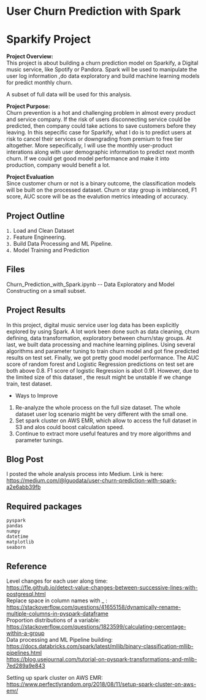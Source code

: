 # User Churn Prediction with Spark

# Sparkify Project


**Project Overview:**  <br>
This project is about building a churn prediction model on Sparkify, a Digital music service, like Spotify or Pandora. Spark will be used to manipulate the user log information ,do data exploratory and build machine learning models for predict monthly churn.

A subset of full data will be used for this analysis.

**Project Purpose:**  <br>
Churn prevention is a hot and challenging problem in almost every product and service company. If the risk of users disconnecting service could be predicted, then company could take actions to save customers before they leaving. In this sepecific case for Sparkify, what I do is to predict users at risk to cancel their services or downgrading from premium to free tier altogether. More sepecifically, I will use the monthly user-product interations along with user demographic information to predict next month churn. If we could get good model performance and make it into production, company would benefit a lot.

**Project Evaluation**  <br>
Since customer churn or not is a binary outcome, the classification models will be built on the processed dataset.
Churn or stay group is imblanced, F1 score, AUC score will be as the evalution metrics inteading of accuracy.



## Project Outline

`1.` Load and Clean Dataset <br>
`2.` Feature Engineering. <br>
`3.` Build Data Processing and ML Pipeline. <br>
`4.` Model Training and Prediction


## Files
Churn_Prediction_with_Spark.ipynb -- Data Exploratory and Model Constructing on a small subset.


## Project Results

In this project, digital music service user log data has been explicitly explored by using Spark. A lot work been done such as data cleaning, churn defining, data transformation, exploratory between churn/stay groups. At last, we built data processing and machine learning piplines. Using several algorithms and parameter tuning to train churn model and got fine predicted results on test set. Finally, we got pretty good model performance. The AUC score of random forest and Logistic Regression predictions on test set are both above 0.8.  F1 score of logistic Regression is abot 0.91. However, due to the limited size of this dataset , the result might be unstable if we change train, test dataset.

* Ways to Improve
1. Re-analyze the whole process on the full size dataset. The whole dataset user log scenario might be very different with the small one.
2. Set spark cluster on AWS EMR, which allow to access the full dataset in S3 and alos could boost calculation speed.
3. Continue to extract more useful features and try more algorithms and parameter tunings.


## Blog Post

I posted the whole analysis process into Medium. Link is here:
https://medium.com/@lguodata/user-churn-prediction-with-spark-a2e6abb39fb


## Required packages
`pyspark` <br>
`pandas` <br>
`numpy` <br>
`datetime` <br>
`matplotlib` <br>
`seaborn` <br>



## Reference
Level changes for each user along time: <br>
 https://fle.github.io/detect-value-changes-between-successive-lines-with-postgresql.html <br>
Replace space in column names with _ : <br> https://stackoverflow.com/questions/41655158/dynamically-rename-multiple-columns-in-pyspark-dataframe <br>
Proportion distributions of a variable: <br>
https://stackoverflow.com/questions/1823599/calculating-percentage-within-a-group <br>
Data processing and ML Pipeline building: <br>
https://docs.databricks.com/spark/latest/mllib/binary-classification-mllib-pipelines.html <br>
https://blog.usejournal.com/tutorial-on-pyspark-transformations-and-mlib-7ed289a9e843 <br>

Setting up spark cluster on AWS EMR: <br>
https://www.perfectlyrandom.org/2018/08/11/setup-spark-cluster-on-aws-emr/
